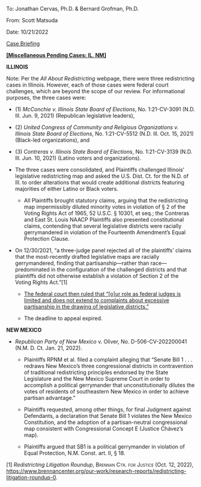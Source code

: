 To: Jonathan Cervas, Ph.D. & Bernard Grofman, Ph.D.

From: Scott Matsuda

Date: 10/21/2022

<u>Case Briefing</u>

**<u>\[Miscellaneous Pending Cases: IL, NM\]</u>**

**ILLINOIS**

Note: Per the *All About Redistricting* webpage, there were three
redistricting cases in Illinois. However, each of those cases were
federal court challenges, which are beyond the scope of our review. For
informational purposes, the three cases were:

-   \(1\) *McConchie v. Illinois State Board of Elections*, No.
    1:21-CV-3091 (N.D. Ill. Jun. 9, 2021) (Republican legislative
    leaders),

-   \(2\) *United Congress of Community and Religious Organizations v.
    Illinois State Board of Elections*, No. 1:21-CV-5512 (N.D. Ill. Oct.
    15, 2021) (Black-led organizations), and

-   \(3\) *Contreras v. Illinois State Board of Elections*, No.
    1:21-CV-3139 (N.D. Ill. Jun. 10, 2021) (Latino voters and
    organizations).

-   The three cases were consolidated, and Plaintiffs challenged
    Illinois’ legislative redistricting map and asked the U.S. Dist. Ct.
    for the N.D. of Ill. to order alterations that would create
    additional districts featuring majorities of either Latino or Black
    voters.

    -   All Plaintiffs brought statutory claims, arguing that the
        redistricting map impermissibly diluted minority votes in
        violation of § 2 of the Voting Rights Act of 1965, 52 U.S.C. §
        10301, et seq.; the Contreras and East St. Louis NAACP
        Plaintiffs also presented constitutional claims, contending that
        several legislative districts were racially gerrymandered in
        violation of the Fourteenth Amendment’s Equal Protection Clause.

-   On 12/30/2021, “a three-judge panel rejected all of the plaintiffs’
    claims that the most-recently drafted legislative maps are racially
    gerrymandered, finding that partisanship—rather than
    race—predominated in the configuration of the challenged districts
    and that plaintiffs did not otherwise establish a violation of
    Section 2 of the Voting Rights Act.”[1]

    -   <u>The federal court then ruled that “\[o\]ur role as federal
        judges is limited and does not extend to complaints about
        excessive partisanship in the drawing of legislative
        districts.”</u>

    -   The deadline to appeal expired.

**NEW MEXICO**

-   *Republican Party of New Mexico* v. Oliver, No. D-506-CV-202200041
    (N.M. D. Ct. Jan. 21, 2022).

    -   Plaintiffs RPNM et al. filed a complaint alleging that “Senate
        Bill 1 . . . redraws New Mexico’s three congressional districts
        in contravention of traditional redistricting principles
        endorsed by the State Legislature and the New Mexico Supreme
        Court in order to accomplish a political gerrymander that
        unconstitutionally dilutes the votes of residents of
        southeastern New Mexico in order to achieve partisan advantage.”

    -   Plaintiffs requested, among other things, for final Judgment
        against Defendants, a declaration that Senate Bill 1 violates
        the New Mexico Constitution, and the adoption of a
        partisan-neutral congressional map consistent with Congressional
        Concept E (Justice Chávez’s map).

    -   Plaintiffs argued that SB1 is a political gerrymander in
        violation of Equal Protection, N.M. Const. art. II, § 18.

[1] *Redistricting Litigation Roundup*, <span class="smallcaps">Brennan
Ctr. for Justice</span> (Oct. 12, 2022),
<https://www.brennancenter.org/our-work/research-reports/redistricting-litigation-roundup-0>.
